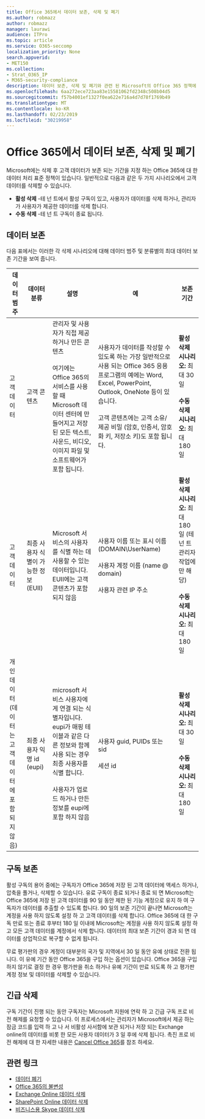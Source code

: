 ```yaml
---
title: Office 365에서 데이터 보존, 삭제 및 폐기
ms.author: robmazz
author: robmazz
manager: laurawi
audience: ITPro
ms.topic: article
ms.service: O365-seccomp
localization_priority: None
search.appverid:
- MET150
ms.collection:
- Strat_O365_IP
- M365-security-compliance
description: 데이터 보존, 삭제 및 폐기와 관련 된 Microsoft의 Office 365 정책에 대 한 개요입니다.
ms.openlocfilehash: 6aa272ece723aa83e15581062fd2348c508b04d5
ms.sourcegitcommit: f57b4001ef1327f0ea622e716a4d7d78f1769b49
ms.translationtype: MT
ms.contentlocale: ko-KR
ms.lasthandoff: 02/23/2019
ms.locfileid: "30219958"
---
```

# <a name="data-retention-deletion-and-destruction-in-office-365"></a>Office 365에서 데이터 보존, 삭제 및 폐기

Microsoft에는 삭제 후 고객 데이터가 보존 되는 기간을 지정 하는 Office 365에 대 한 데이터 처리 표준 정책이 있습니다. 일반적으로 다음과 같은 두 가지 시나리오에서 고객 데이터를 삭제할 수 있습니다.

- **활성 삭제** -테 넌 트에서 활성 구독이 있고, 사용자가 데이터를 삭제 하거나, 관리자가 사용자가 제공한 데이터를 삭제 합니다.
- **수동 삭제** -테 넌 트 구독이 종료 됩니다.

## <a name="data-retention"></a>데이터 보존

다음 표에서는 이러한 각 삭제 시나리오에 대해 데이터 범주 및 분류별의 최대 데이터 보존 기간을 보여 줍니다.

| 데이터 범주 | 데이터 분류 | 설명 | 예 | 보존 기간 |
|-----------------|-----------------|-----------------|----------------------------------|-------------------------------|
| 고객 데이터 | 고객 콘텐츠| 관리자 및 사용자가 직접 제공 하거나 만든 콘텐츠 <br><br> 여기에는 Office 365의 서비스를 사용할 때 Microsoft 데이터 센터에 만들어지고 저장 된 모든 텍스트, 사운드, 비디오, 이미지 파일 및 소프트웨어가 포함 됩니다. | 사용자가 데이터를 작성할 수 있도록 하는 가장 일반적으로 사용 되는 Office 365 응용 프로그램의 예에는 Word, Excel, PowerPoint, Outlook, OneNote 등이 있습니다. <br><br> 고객 콘텐츠에는 고객 소유/제공 비밀 (암호, 인증서, 암호화 키, 저장소 키)도 포함 됩니다. | **활성 삭제 시나리오:** 최대 30 일 <br><br> **수동 삭제 시나리오:** 최대 180 일 |
| 고객 데이터 | 최종 사용자 식별이 가능한 정보 (EUII) | Microsoft 서비스의 사용자를 식별 하는 데 사용할 수 있는 데이터입니다. EUII에는 고객 콘텐츠가 포함 되지 않음 | 사용자 이름 또는 표시 이름 (DOMAIN\UserName) <br><br> 사용자 계정 이름 (name @ domain) <br><br>  사용자 관련 IP 주소 | **활성 삭제 시나리오:** 최대 180 일 (테 넌 트 관리자 작업에만 해당) <br><br> **수동 삭제 시나리오:** 최대 180 일 |
| 개인 데이터 <br> (데이터는 고객 데이터에 포함 되지 않음) | 최종 사용자 익명 id (eupi) | microsoft 서비스 사용자에 게 연결 되는 식별자입니다. eupi가 매핑 테이블과 같은 다른 정보와 함께 사용 되는 경우 최종 사용자를 식별 합니다. <br><br> 사용자가 업로드 하거나 만든 정보를 eupi에 포함 하지 않음 | 사용자 guid, PUIDs 또는 sid <br><br> 세션 id | **활성 삭제 시나리오:** 최대 30 일 <br><br> **수동 삭제 시나리오:** 최대 180 일 |

## <a name="subscription-retention"></a>구독 보존

활성 구독의 용어 중에는 구독자가 Office 365에 저장 된 고객 데이터에 액세스 하거나, 압축을 풀거나, 삭제할 수 있습니다. 유료 구독이 종료 되거나 종료 되 면 Microsoft는 Office 365에 저장 된 고객 데이터를 90 일 동안 제한 된 기능 계정으로 유지 하 여 구독자가 데이터를 추출할 수 있도록 합니다. 90 일의 보존 기간이 끝나면 Microsoft는 계정을 사용 하지 않도록 설정 하 고 고객 데이터를 삭제 합니다. Office 365에 대 한 구독 만료 또는 종료 후부터 180 일 이내에 Microsoft는 계정을 사용 하지 않도록 설정 하 고 모든 고객 데이터를 계정에서 삭제 합니다. 데이터의 최대 보존 기간이 경과 되 면 데이터를 상업적으로 복구할 수 없게 됩니다.

무료 평가판의 경우 계정이 대부분의 국가 및 지역에서 30 일 동안 유예 상태로 전환 됩니다. 이 유예 기간 동안 Office 365을 구입 하는 옵션이 있습니다. Office 365을 구입 하지 않기로 결정 한 경우 평가판을 취소 하거나 유예 기간이 만료 되도록 하 고 평가판 계정 정보 및 데이터를 삭제할 수 있습니다.

## <a name="expedited-deletion"></a>긴급 삭제
구독 기간이 진행 되는 동안 구독자는 Microsoft 지원에 연락 하 고 긴급 구독 프로 비전 해제를 요청할 수 있습니다. 이 프로세스에서는 관리자가 Microsoft에서 제공 하는 잠금 코드를 입력 하 고 나 서 비활성 사서함에 보관 되거나 저장 되는 Exchange online의 데이터를 비롯 한 모든 사용자 데이터가 3 일 후에 삭제 됩니다. 촉진 프로 비전 해제에 대 한 자세한 내용은 [Cancel Office 365](https://support.office.com/article/Cancel-Office-365-for-business-b1bc0bef-4608-4601-813a-cdd9f746709a)를 참조 하세요.

## <a name="related-links"></a>관련 링크
- [데이터 폐기](office-365-data-destruction.md)
- [Office 365의 불변성](office-365-data-immutability.md)
- [Exchange Online 데이터 삭제](office-365-exchange-online-data-deletion.md)
- [SharePoint Online 데이터 삭제](office-365-sharepoint-online-data-deletion.md)
- [비즈니스용 Skype 데이터 삭제](office-365-skype-data-deletion.md)